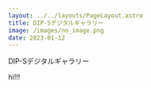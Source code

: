 ```yaml
---
layout: ../../layouts/PageLayout.astro
title: DIP-Sデジタルギャラリー
image: /images/no_image.png
date: 2023-01-12
---
```

DIP-Sデジタルギャラリー

hi!!!
